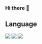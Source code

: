 ### Hi there 👋

## Language
![](https://img.shields.io/badge/java-black?style=for-the-badge)
![](https://img.shields.io/badge/c%23-black?style=for-the-badge)
![](https://img.shields.io/badge/kotlin-black?style=for-the-badge) 
